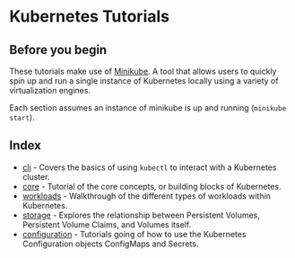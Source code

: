 # Kubernetes Tutorials

## Before you begin

These tutorials make use of [Minikube](https://github.com/kubernetes/minikube). A tool that allows users to quickly
spin up and run a single instance of Kubernetes locally using a variety of virtualization engines.

Each section assumes an instance of minikube is up and running (`minikube start`).

## Index
* [cli](/cli/README.md) - Covers the basics of using `kubectl` to interact with a Kubernetes cluster.
* [core](/core/README.md) - Tutorial of the core concepts, or building blocks of Kubernetes.
* [workloads](/workloads/README.md) - Walkthrough of the different types of workloads within Kubernetes.
* [storage](/storage/README.md) - Explores the relationship between Persistent Volumes, Persistent Volume Claims, and
Volumes itself.
* [configuration](/configuration/README.md) - Tutorials going of  how to use the Kubernetes Configuration objects
ConfigMaps and Secrets.
